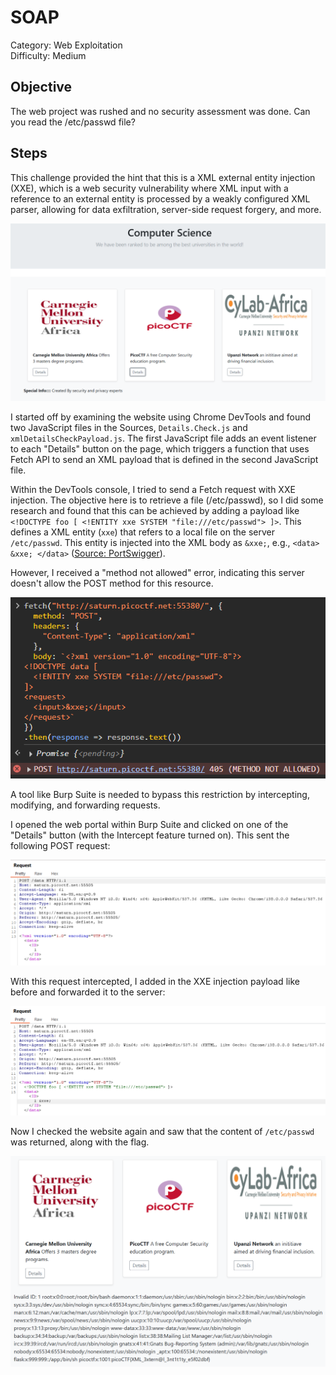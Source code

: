# SOAP

Category: Web Exploitation  
Difficulty: Medium

## Objective

The web project was rushed and no security assessment was done. Can you read the /etc/passwd file?

## Steps

This challenge provided the hint that this is a XML external entity injection (XXE), which is a web security vulnerability where XML input with a reference to an external entity is processed by a weakly configured XML parser, allowing for data exfiltration, server-side request forgery, and more.

![website](website.png)

I started off by examining the website using Chrome DevTools and found two JavaScript files in the Sources, `Details.Check.js` and `xmlDetailsCheckPayload.js`. The first JavaScript file adds an event listener to each "Details" button on the page, which triggers a function that uses Fetch API to send an XML payload that is defined in the second JavaScript file.

Within the DevTools console, I tried to send a Fetch request with XXE injection. The objective here is to retrieve a file (/etc/passwd), so I did some research and found that this can be achieved by adding a payload like `<!DOCTYPE foo [ <!ENTITY xxe SYSTEM "file:///etc/passwd"> ]>`. This defines a XML entity (`xxe`) that refers to a local file on the server `/etc/passwd`. This entity is injected into the XML body as `&xxe;`, e.g., `<data> &xxe; </data>` ([Source: PortSwigger](https://portswigger.net/web-security/xxe)).

However, I received a "method not allowed" error, indicating this server doesn't allow the POST method for this resource.

![method not allowed error](error.png)

A tool like Burp Suite is needed to bypass this restriction by intercepting, modifying, and forwarding requests.

I opened the web portal within Burp Suite and clicked on one of the "Details" button (with the Intercept feature turned on). This sent the following POST request:

![POST request](post_request.png)

With this request intercepted, I added in the XXE injection payload like before and forwarded it to the server:

![xxe injection](xxe.png)

Now I checked the website again and saw that the content of `/etc/passwd` was returned, along with the flag.

![alt text](success.png)
